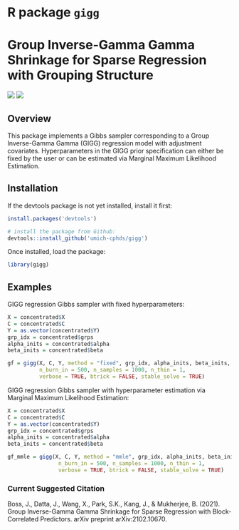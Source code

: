 
<!-- README.md is generated from README.Rmd. Please edit that file -->

# R package `gigg`

# Group Inverse-Gamma Gamma Shrinkage for Sparse Regression with Grouping Structure

[![](https://img.shields.io/badge/devel%20version-0.2.1-blue.svg)](https://github.com/umich-cphds/gigg)
[![](https://img.shields.io/github/languages/code-size/umich-cphds/gigg.svg)](https://github.com/umich-cphds/gigg)

## Overview

This package implements a Gibbs sampler corresponding to a Group
Inverse-Gamma Gamma (GIGG) regression model with adjustment covariates.
Hyperparameters in the GIGG prior specification can either be fixed by
the user or can be estimated via Marginal Maximum Likelihood Estimation.

## Installation

If the devtools package is not yet installed, install it first:

``` r
install.packages('devtools')
```

``` r
# install the package from Github:
devtools::install_github('umich-cphds/gigg') 
```

Once installed, load the package:

``` r
library(gigg)
```

## Examples

GIGG regression Gibbs sampler with fixed hyperparameters:

``` r
X = concentrated$X
C = concentrated$C
Y = as.vector(concentrated$Y)
grp_idx = concentrated$grps
alpha_inits = concentrated$alpha
beta_inits = concentrated$beta

gf = gigg(X, C, Y, method = "fixed", grp_idx, alpha_inits, beta_inits,
          n_burn_in = 500, n_samples = 1000, n_thin = 1, 
          verbose = TRUE, btrick = FALSE, stable_solve = TRUE)
```

GIGG regression Gibbs sampler with hyperparameter estimation via
Marginal Maximum Likelihood Estimation:

``` r
X = concentrated$X
C = concentrated$C
Y = as.vector(concentrated$Y)
grp_idx = concentrated$grps
alpha_inits = concentrated$alpha
beta_inits = concentrated$beta

gf_mmle = gigg(X, C, Y, method = "mmle", grp_idx, alpha_inits, beta_inits,
                n_burn_in = 500, n_samples = 1000, n_thin = 1, 
                verbose = TRUE, btrick = FALSE, stable_solve = TRUE)
```

### Current Suggested Citation

Boss, J., Datta, J., Wang, X., Park, S.K., Kang, J., & Mukherjee, B.
(2021). Group Inverse-Gamma Gamma Shrinkage for Sparse Regression with
Block-Correlated Predictors. arXiv preprint arXiv:2102.10670.
